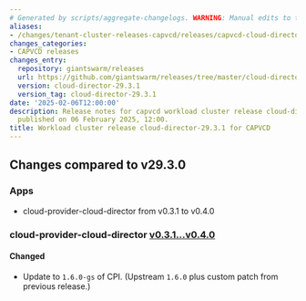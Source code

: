 ```yaml
---
# Generated by scripts/aggregate-changelogs. WARNING: Manual edits to this files will be overwritten.
aliases:
- /changes/tenant-cluster-releases-capvcd/releases/capvcd-cloud-director-29.3.1/
changes_categories:
- CAPVCD releases
changes_entry:
  repository: giantswarm/releases
  url: https://github.com/giantswarm/releases/tree/master/cloud-director/v29.3.1
  version: cloud-director-29.3.1
  version_tag: cloud-director-29.3.1
date: '2025-02-06T12:00:00'
description: Release notes for capvcd workload cluster release cloud-director-29.3.1,
  published on 06 February 2025, 12:00.
title: Workload cluster release cloud-director-29.3.1 for CAPVCD
---
```


## Changes compared to v29.3.0

### Apps

- cloud-provider-cloud-director from v0.3.1 to v0.4.0

### cloud-provider-cloud-director [v0.3.1...v0.4.0](https://github.com/giantswarm/cloud-provider-cloud-director-app/compare/v0.3.1...v0.4.0)

#### Changed

- Update to `1.6.0-gs` of CPI. (Upstream `1.6.0` plus custom patch from previous release.)
